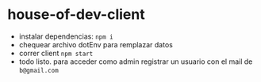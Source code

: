 # house-of-dev-client
- instalar dependencias: `npm i`
- chequear archivo dotEnv para remplazar datos 
- correr client `npm start`
- todo listo. para acceder como admin registrar un usuario con el mail de `b@gmail.com`
